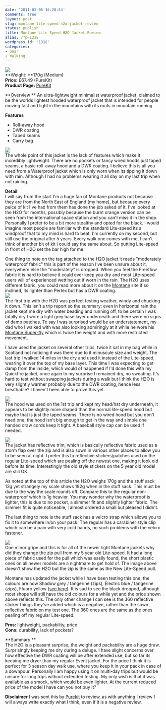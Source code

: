 ```yaml
---
date: '2011-03-05 16:28:54'
comments: true
layout: post
slug: montane-lite-speed-h2o-jacket-review
status: publish
title: Montane Lite-Speed H2O Jacket Review
alias: /?p=1318
wordpress_id: '1318'
categories:
- Gear
- Walking
---
```


![](http://dl.dropbox.com/u/2657852/website/images/Wolsingham-via-Thornley-010.jpg)  
**Weight: **170g (Medium)  
**Price:** £67.49 (PureKit)  
**Product Page:** [PureKit](http://www.purekit.com/montane-lite-speed-h20-jacket-prod81166/)  

**Overview ** An ultra-lightweight minimalist waterproof jacket, claimed to be the worlds lightest hooded waterproof jacket that is intended for people moving fast and light in the mountains with its roots in mountain running.  
<!-- more -->
**Features**  

*   Roll-away hood 
*   DWR coating 
*   Taped seams 
*   Carry bag  

![](http://dl.dropbox.com/u/2657852/website/images/H2O-020.jpg)  
The whole point of this jacket is the lack of features which make it incredibly lightweight. There are no pockets or fancy wired hoods just taped seams, a basic roll-away hood and a DWR coating. I believe this is all you need from a Waterproof jacket which is only worn when its tipping it down with rain. Although I had no problems wearing it all day on my last trip when not raining.  

**Detail**  
I will say from the start I'm a huge fan of Montane products not because they are from the North East of England (my home), but because every peice of kit I've had from them has done the job asked of it. I've looked at the H2O for months, possibly because the burnt orange version can be seen from the international space station and you can't miss it in the shop. Personally I prefer to be a bit more stealthy and opted for the black. I would imagine most people are familiar with the standard Lite-speed its a windproof that to my mind is hard to beat. I'm currently on my second, but still use the original after 5 years. Every walk one comes with me, I can't think of another bit of kit I could say the same about. So putting Lite-speed in front of H2O set the bar high for me.  

One thing to note on the tag attached to the H2O jacket it reads "moderately waterproof fabric" this is part of the reason I've been unsure about it, everywhere else the "moderately" is dropped. When you feel the Freeflow fabric it is hard to believe it could ever keep you dry and most Lite-speed users will of experienced wetting out if worn in the rain. The H2O uses different fabric, you could read more about it on the [Montane](http://www.montane.co.uk/) site if so inclined, its lighter than Pertex but has a DWR coating.  
![](http://dl.dropbox.com/u/2657852/website/images/Adopted-Paths-Feb-2011-and-H2O-011.jpg)  
The first trip with the H2O was perfect testing weather, windy and chucking it down. This isn't a trip report so the summary; even in horizontal rain the jacket kept me dry with water beading and running off, to be certain I was totally dry I wore a light grey base layer underneath and there were no signs of damp patches. To say I was surprised would be an understatement, my dad who I walked with was also looking admiringly at it while he wore his [Montane Super-fly](http://www.montane.co.uk/products/men/shell/super-fly-jacket/419) which is twice the weight and with more restricted movement.  

I have used the jacket on several other trips, twice it sat in my bag while in Scotland not noticing it was there due to it minuscule size and weight. The last trip I walked 14 miles in the dry and used it instead of the Lite-speed, wearing it over the top of my base layer. This time I was expecting to get damp from the inside, which would of happened if I'd done this with my Quickfire jacket, once again to my surprise I remained dry, no sweating. It's hard to test without swapping jackets during a walk but I think the H2O is very slightly warmer probably due to the DWR coating, hence less breathable? I haven't been able to prove this yet.  

![](http://dl.dropbox.com/u/2657852/website/images/H2O-006.jpg)  
The hood was used on the 1st trip and kept my head/hat dry underneath, it appears to be slightly more shaped than the normal lite-speed hood but maybe that is just the taped seams. There is no wired hood but you don't need one, the hood isn't big enough to get in the way and simple one handed draw cords keep it tight. A baseball style cap can be used if needed.  

![](http://dl.dropbox.com/u/2657852/website/images/2011-03-05-H2O1.jpg)  
The jacket has reflective trim, which is basically reflective fabric used as a storm flap over the zip and is also sown in various other places to allow you to be seen at night. I prefer this to reflective stickers/patches used on the regular Lite-speed which are pealing off the newest one, making it look old before its time. Interestingly the old style stickers on the 5 year old model are still OK.  

As noted at the top of this article the H2O weighs 170g and the stuff sack 13g yet strangely my scale shows 182g when in the stuff sack. This must be due to the way the scale rounds off. Compare this to the regular non-waterproof which is 1g heavier. You may wonder why the waterproof is lighter, this is due to no pocket, a slimmer fit and slightly lighter fabric. The slimmer fit is quite noticeable, I almost ordered a small but pleased I didn't.  

The last thing to note is the stuff sack has a velcro strap which allows you to fix it to somewhere in/on your pack. The regular has a carabiner style clip which can be a pain with very cold hands, no such problems with the velcro fastener.  

![](http://dl.dropbox.com/u/2657852/website/images/2011-03-05-H2O.jpg)  
One minor gripe and this is for all of the newer light Montane jackets why did they change the zip pull from my 5 year old Lite-speed. It had a long piece of fabric used for the pull which was easily found, the short plastic ones on all newer models are a nightmare to get hold of. The image above doesn't show the H2O but the zip is the same as the New Lite-Speed pull.  

Montane has updated the jacket while I have been testing this one, the colours are now Shadow grey / tangerine (zips), Electric blue / tangerine (zips), Fluoro yellow ([see here](http://www.montane.co.uk/products/men/shell/lite-speed-h2o-jacket/164)). It is sad to see the black dropped, although most shops will still have the old colours for a while yet and the price shown above reflects this. The only other change I can see is the 360 reflective sticker things they've added which is a negative, rather than the sown reflective fabric on my test one. The 360 ones are the same as the ones pealing off my regular Lite-speed.  

**Pros:** lightweight, packability, price  
**Cons:** durability, lack of pockets?  

**Summary **  
The H2O is a pleasant surprise, the weight and packability are a huge draw. Surprisingly keeping me dry during a deluge. I have slight concerns over how effective the DWR coating will be after extended use, but so far its keeping me dryer than my regular Event jacket. For the price I think it is perfect for 3 season day walk use, where you keep it in your pack in case of a downpour. Personally I am happy using it on multi-day trips but would be unsure for long trips without extended testing. My only wish is that it was available as a smock, which would be even lighter. At the current reduced price of the model I have can you not buy it?  

**Disclaimer** I was sent this by [Purekit](http://www.purekit.com/) to review, as with anything I review I will always write exactly what I think, even if it is a negative review.
